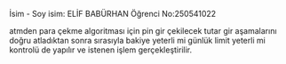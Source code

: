 İsim - Soy isim: ELİF BABÜRHAN
Öğrenci No:250541022

atmden para çekme algoritması için pin gir çekilecek tutar gir aşamalarını doğru atladıktan sonra sırasıyla bakiye yeterli mi günlük limit yeterli mi kontrolü de yapılır ve istenen işlem gerçekleştirilir.
